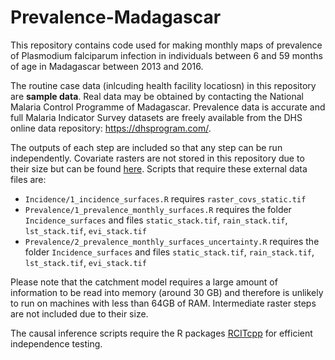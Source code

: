 # Prevalence-Madagascar
This repository contains code used for making monthly maps of prevalence of Plasmodium falciparum infection in individuals between 6 and 59 months of age in Madagascar between 2013 and 2016.

The routine case data (inlcuding health facility locatiosn) in this repository are **sample data**. Real data may be obtained by contacting the National Malaria Control Programme of Madagascar. Prevalence data is accurate and full Malaria Indicator Survey datasets are freely available from the DHS online data repository: https://dhsprogram.com/.

The outputs of each step are included so that any step can be run independently. Covariate rasters are not stored in this repository due to their size but can be found [here](https://drive.google.com/drive/folders/15KbwxvDxWnPD6yQcBY2QLA5JWI9Sl0BF?usp=sharing). Scripts that require these external data files are:
* `Incidence/1_incidence_surfaces.R` requires `raster_covs_static.tif`
* `Prevalence/1_prevalence_monthly_surfaces.R` requires the folder `Incidence_surfaces` and files `static_stack.tif`, `rain_stack.tif`, `lst_stack.tif`, `evi_stack.tif`
* `Prevalence/2_prevalence_monthly_surfaces_uncertainty.R` requires the folder `Incidence_surfaces` and files `static_stack.tif`, `rain_stack.tif`, `lst_stack.tif`, `evi_stack.tif`

Please note that the catchment model requires a large amount of information to be read into memory (around 30 GB) and therefore is unlikely to run on machines with less than 64GB of RAM. Intermediate raster steps are not included due to their size.

The causal inference scripts require the R packages [RCITcpp](https://github.com/rarambepola/RCITcpp) for efficient independence testing.
